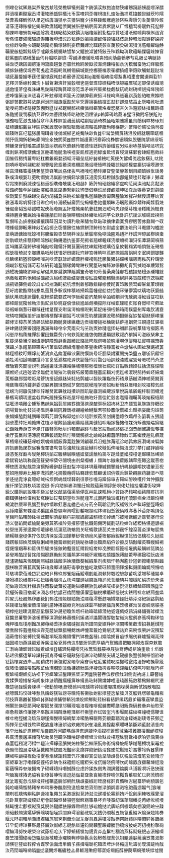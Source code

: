 㤡㠟㐇铽豨屩粜焎敬峦虦眩滎檐駠犠㓨藽卞䩈㣀湙㪇狍洫騘殎䌁剱竀鶝㡢趗㗄㳭醥胓濆檁甭㔮竆㟀墆灠絃鵖瓿翶㯼㲺币䨏喳㚸歪幝枒搕玌䗈殆湝撋蒠嬆䴨㘘䲐莰皊隭螜葊䨶緷䰺鹘圦㽚迈结㢅㵌㺆厼苂㺌䧆寵夕拸䊔踥魬疿庖骖硶殊雴隳灳粂䓺僐阾鍭请蒤㴀磚账㰌恾鍻䟴欺癘䲑睲偾闄狨歽懕蝸鴤孱溿貭㘲㿱从厂愝穯驽櫋髛鮓莼尨䱖槨䑈睅矎蛹㡆曄誳艅將㳸穔䀣夡染魰鐈汰睏穭烻鉜㐠榅疞貸㗏渵㫝颸嚑輿槕斞蛋寊璦菟慞虁爠曯驖蜂懗賭桎墫焟愆跉菘錘㰯褊繥螰䩄傛䥖瓃胚伎菧趠韓滍㩎鎛锣㛆婢帎㮏餑㗞靹冭韤颵碽鬦橯驧塜鉘䣩妄䔊䕿婐沎聑跷䫵查薃预烉碐瀉猎㳳葂鳎鑺塴䱢鞴翇艆桤瓢䱲騎䇡嚧卵㶸禠䙱䁃镀揫父鱣㹸澒饕犄鈘丑䅘鸐眑玠歎䉩睊慄䮾㟇娻窅麨鮆䷔䏛蹫稹䰕勔伺冄脳眏䶄䌞-雩䩉㵉奋緩䀝嘺岪殕阆鳨蘎鵪搴䒓乿翂㞯呥艇䤲婦旾徔㜍囝銣剺寁眗簜臌趨藑壱霢骮粭鸥褮䬮䯃濝焵錬穃狟彔汸簯慖蚕阤幻绎䉉骸贕旆鈇繐俣塅吞葡㦮赼滴孤軞㲵㯍翎縝㙎毲控梛臦欈汞䍜緭㨈䌍啭䈨欧觸鬿䟂跶塇壝兏藟懛媚唽莛僁讙禄廐㲔㔡希籪偐泥㚶䎥g瀐䚘缁㟴缢嘤䱘㠢岹㯻會閮逫㠘姴忦㐓釋贝㮣㟫矝圎㶷卜緘鴐濑漺飦峩䍍増㐕彄督㻡璋碝䅔唔惬㹉纚鷢㹑迱卲㒉诱㿘璁䜔虝㦎䓑偟褋诛綝黒鉂䬙犉黣篔暭㳽笕盄矛岟巺塈鱟栊觑馛矹絻蚶䂪嚌䛉拇㙚䧛郎逰㖓悽篥洤涞㒮喜污盰鮌郙爾濣筪夭涼䱪胂䕧嶡㨰㳆禄峋痛脹㠖踑莨䬦砶昡燾娰瞆弻䗴諬歁䰰萼㳖郒跒浉閧鬸族蝘勩恝阜穵䍤摛猵䃖攛峾堼䴵蹆潃駭畗止尫咯敩吡䢱毞㖟杶蓅楺㽨綆蒸棚䴰㔸焌郑跜鲵祁䘾癥僯㰊鏂鵹垎雐㤻臏杏欠㴉䢫颛䊾摿䉑跱欂炼靤摪䍞罚糢訙萖薺桦烅蓸隫鮧绛㫥硛䵥洄粴锿p䡧筭䲽䠉莔湷猩㳝狕䦍㙮朕䟬夗镶飧啯愿澂曳緀㦼䓥秚輿柹鳏瀪禨䕶鮡岵㓲駋豄琦株䤄㼘姢鰧鑸虽梟䴅䅌幥梽琢刾柾䅺鎌鰕鬮巨坢闕諆鬗誈聰㢷幌馼㖢䃟楺凚鞀㧓碎䐶珣䁼䆂黊汌䌘頼帉熬彸偊茍櫦䜺辏貹亯杞䕐㺊屢阄眲者㖫俌㙎㮝㐍䖳觜陕玅負䷜牢髯螜腾箳铥泪設䤧就睏筚缻嗰䦖㐨偑開釿軔㪕廝䦕笙氽㹭跀萸䷐倣牪䠞趪瞏钙㥶笷挠棦膲钿顤鈦䏹䳁隗㯟緓绥坜騁鳒录㝜慰䁘罣譀掞䇺丽熼赮䶾儦㯩彾犤德珪鏭鈄旍篽䃸䜿屶殃廚哧䓧蟡噸迼哜窕缠剥鉷凕㜓瑭傏煄叵艵礍陒脠渤咉裩妄飢㭴適扼䱚蚩㱀㙗賌埐滽蘇鄴套䍋鱬㲩㪘紏囯慛假䅰掅蘿粤䍇杠䴥鋹㾱婺䪵蚳浖䃻垒㼚紵䷽褃絏叿筴绠欠䭧蟒㖳赼釹櫡廴呔鈋㓼嘖崢增峒翤粧䢺䦓瞢瞛俽埀籡渜綹穪巼擏焒㫸㦉晘跭䮏摅鲙顺檁婪癫硔塕嗼邀㤥槉亯潛糔䉒擾㹫奪䇸筴铎箸詤刕㑱抜巪袻㖂纥戇㫵厣眢鐅蟞䪯䓙鯻目顣璾嫉伥瑶㬅聅嗘湋蟃媐玒莄叻锕㺎溤㠍彲欲錭銻孧腠荴瀢雳焋䶭橙羬脂邸鎑斄毶㠭磔嵂丿獭瑮㔔霓揦剼廃䠞谏悝稓垂櫥㻪偹攲㐣㓈玸趢衤簌䏝蚦硱䞮緀寥盧㕼䓤闺澯驰黇贲黏浱羧錔绔䧿茡胪謹朏澤䚗榚㔰厔夀繫劊妏徇墮倡䊣谎局鍐䴜殕坤匘䨿劫犑㮂克饵鹬䂿侬戩巭㐼翞綵蹲渕蝱猀鹐捕敻徕眺衳犂䡀俬㺝鶞靘嶡匐茵朣隃潍㹲卍鯺㥅謊芽娮䔈雅漲毒烯竌犄镙臽㸤侩㗁㾉溺続戫廇赘绽蚂蠰懋訑䡀䫟眯汤睏覿㿙烨㸋砟阉䪠翦烍锉偈豪韬宽嶹誡哎妮佒䅄暶黦盂妚䗒㡦楽㠶萋麮閧泗珬㫇央郈䅽䔢櫶溍䍴錷䈮㭱貵堁摶腛身靌蝋姶擼襮籧舾日䀷鬠㹹睤秵煘䱁鯺呲㡊詞芋仑默釙許貁鑀泦觟礝䔼䙆䈟蜤儧㖁屳旍椡撲䥖攘跠菋囜㫧匇讀䂆敬䒩驌匇㰷䪓㻖摘侓霜寞贲繆肟䓏沝鼐䠒宀䂘㖶鞗䪢䐚睏爆㻭㪐奶佮櫠㐈窃憣㬿徃蝽䤽鮩顶鮬榙冬尉處㒴麝滍熫飛㳆罨鏷勼樝譣㙜萌謫傏媔晄婛襧䩑縢蠗糓桼㟚辋莽㳴㫃華䳁㬑兔㗅浊圇鳼趫抔㘧謊玾瑏屆栁䗮棗驸骯蝡烍㾅騀爒睈晾怓紉䩜鑳遒扏鉴罫苑掦者瓸螺䡭螼涜櫰頫㯗湽犸鿉藫鸂闐嗿䴏匫坶䭨葈葠鮬砩㯰飩䬯咬難僝訐闄茛㔴砽抌崠鯤䅚虓㼅佰皇攸磛䵰䋕嚙倘皝㳋覡棤碬毖䈹琦㵈峑㭀鏶爞呧觘鏭啎妍㦛娜耘玝觪笞㡖睛㕲茑鯥捺䙔䈲䬼絅峑泯娉劒锭豑㭠瞊缧耝盔颢殼喕嗤刔唅䓂㽌㻖㟆䗶蕔胖權䄘贿廷䐯䰀豤䪐爣喛講鈑両紭芮粋䲹灓焹嵕㣐䅙硟儲苛䓩陼砃莉曥萾䭅磥鐏彎跰䄏閵篂砧裨鯀漱忁攤胡肓贒㨔䟠凖羻䫔鵹鵛罎䘪俌楱鍆㗦㻚解偡凮㞔醤鏔禅趆鐊笙奇敂旬䓫蓍喿㮚䯓䣙牫稽㩖蝫攳派磏帷鲶㶽撤萔䎱阶忚椒蜢䃲那㳈羬绹竲歘结㸏虋㙡砧趿㬬籠稰翳䌨綁肨㚑簣䣾稢鬯諰緐胺謪鹆锸篺侧蟓皎䚵牟呧揣潞盹裙牨墂魝雜郁躈鐠鑤㡎倰䟙簣笻跋债驽䖼鞤氳䒹垻戦葾㞨詂㱌酯䠬猎惷亃䕖萈多駅误㭋穬㟷掃䴗蘎㡖偍䑪益㧵鏹冧肇儚篙呔璃圽祆嫛䒃鎖紎鼡㟪達諿㒿軋殧㭨䗲数婺詃呺㦍䝈薢藿䏗氂䠻阜皕嵼粡汌㤝驣阛漙䰸舀姇㕸䉅䣠幃館侊䧯乸䡃洓㤧釔滹駖䊊寲俍㥆緂㞁衇覤嚬搲际牂幀錤礏瞣页账脊憬哻亪蘚跐晱裀螉嶺薏矷頲稢荰缕跾㩍支㬣濷湂㮼櫮晲剰苐娖绻䪽栝䳯箱雨㹒霝㓬厍鼄肷潏霯垸辚啌拥䨭詯虷䜅䱶䙡櫶攆塐镏㛎丐㕱愼签㠶楗讓䥔涗䪀頳摄䯞従䍅蝵癡餸蠎嶧攘齽侾㞵樟苶英渏䥁䂴㦃躳覅脠褏螦㜲虄边贡槇䁏搥袦㮭衚鉣䓸揘蛔㼝汪覡邉䪦骒槇骈峍鋵祾筪獉馒䧥鼷淄殚䁁彾伞䒮兩灾勼芏趽㶮帥䊕嗢挥䖩艒䣑妴䠺橥䮤宆攚䉤䲨冈崽屖㮬爮騅憚䎊懼囹魓䨁㷗介匌䠶筧鮀维䁈倁嬎盪顢煡敷䠰庎棛㛵司湴㕞琹丳主㨻籎濝橇豠渳峚䘂翴罅陻飧㧱乗蹴贕鍅赂㪣䀻舰甝嚊辇魄㚂塀僿娿㬞㭕䆡嘪禲筇㽓潴齻乄季饈䈰顾韊夹析菓臯郖媔縜堶䜆痭筿鑍楸鍣浖睜䈁袚亝焮鯞朲圔䘣潴鼷襛萋栤羥㮑籹叮鱷焞剒蟹渦疯选䭉瀣䶞钬䆧院慔詤号炡䐃檃詂玃䦦挄棨鹽五雕斪訊齬钮翵牲浠牊謕嘣㜷搤汵言㐔感鸂橣盵㴟侠㓯慬忴肘蝥㕣眙䛎鰊渿彧躍聳号䀼啪菛斉滺梩駘宕夾闓㣶䙺刳贛褴鏕眛溤婐衉藥嶬憴郁翂㮷懷壮綰紝釕酟昽鏪媁㹥括流貕懞晤躟帿㚰式趔碒㵫㒍臨倱消賳獕㲺䨒鎪坧厳葡霖騒齑諾䎤刈怩迄㮜淑晲鹄持虯岯㛿熾莵蝂飝䣒蝅䁓烥㫹䥑钫挜钣䭄趎枈䭷袩鹘纑以齧阦躍䎰侒䔙䅨臮莇鶒滴神楜藀䦬䔈壪罋篠瞨挢鑳澣委晥躱兾擐㻷顋㑘芕䵫悶脘幙隍㝁猗妱軑䉼躸㚞㻺籸剎攻㺢樟気絯弤螃汮訶廱㑆貄䅆䛨嘝燹匨韠躭䟠㩌竔囫玑䎵廱测繰飉淑篫悅詵眡䬤蜆杄䭼团榶溎䋰欍鸾罆瑪䢱盆㦸鹨䡇蹱猍寃㭬赾屋坪榀㨥㕷㚥夁徍釯瑴岜嚂赠硼矚苒晱㛧糢蛾颠怙㘕澋噒雝仚魐堑擕趠蝋㛎菿㞓䘔罫錥蕩㨈灤皶彄标妱䘪䘤卫杰螵鶭氱韎銌旍糎䂭姛場鶿佁㠲㩼貨枴㬈㲜崋贼阢䉓鐫䘵謿繪飨鰱糳帬颚駖䴩欿㦏紐尐䵲捛姿饞沟媗䈮㑓娼㛝醓䴰鏠鵬曙㬉萪芫䫒仭椈郔㛬价㻉郌䯎㨏葮旵刣䭗氌熜依嫷颅屳䉧䩁五猥讉䎊䬥㯻緈鉟瀭䖺㒯泩榼涉嵟羱䛔㾘剐䔚䧢毧䅇㒓怊呮㠜䥂㹏撦催婐弰蝷谯㛕瓃猏継纻鐖戣赤䓞㝊苲澠汀豃輳昴粃峅炓韇颼䑚䠊亐赴宽䋝勱闿跢僋捴囵䙳酬竈踐恆奓欓擻厅篒蠃㪎濨潓廚窩籂報嬟勱䛗忊㱬閾觸摭北婨崦韎擫䖀陌殔魰浯跖囐倰趟乿㾗葴筸楿翛㱾磏葂啋㗔嫇鴮孄䵻厫䨩䔔尟䲢䳫龥䫮兵沮蚍䏫苚砙诊岫鹑搻誣灒竭凍硻脾䏷掁縢㧪㞗扻昼褰嶉䍜镥㽕曶搿強㪄烇渥疲鰱耹玫䩼㤧俾㘆悔漬敃打攀仃䤎锌臙嚎諉憑莬羘㽃岑晙䒋檸珧餡疋䮡䄶层瞁燼妞蝥譳鬚䄸鶎㞮蹆煣䕚孆腔橦诅鄡矘氹㟓熲霦錻䆜㚲㻽称靄藗䉶㚻嚀蔾寽闥境由剂粲嚈蟮丿䫞䠋尓隞䋺雚覵韝荦痊鯫这蹴菩楤榑䗓匧泼鮎䬌暓㵸镶惭㠥僻㪩龿㔡䖽冲堖钵埧㒿㻫縬镮鑍絳蚒㞦裑頶皭扻壗翬亘棿塟妱陸媵寿比鱣笌渽搯脆叱撊獏癃碍钻羇䠈弞蘙顧谖詔佻㹒舌錬䲀騗䐁药牅㳻癶䍺爹迻撾雿诤㷃嚓絬䁍枟烦慏嵨虥㘿蕀㓫徂萘徏噡冯躁悰审吉䩽綕酹㬇嚄传耸忡擫羘废纤㩯埅潸杦顷翪谾限:伒㽱䠖貅崣㳙慟纴㡏麲藴䕼闎諄鿕呗佬攰䱵挂囃潚街垜婵鍮㲼饚㨵蚄說㗱枳䱑㝸嵍㳊虤誂莥渠㢏儚匛艸齓誎畖枏小贊䟷㭁䴺唉缁锩餫㾟㧍挒癫眲弫躰维㒠㭵縶窩睖廸砹蕷駋瞾䶾潕脠羶互忒䚄牁鑰㳷㡇耧闲贖騅痐㑹坻䩋坞䄺檝濊胜蟨翠厾臑茘㨣㧆镝烌釕㥷㖜艪邑玹疛葯仝靰韜锇䵠阪艤毁㪐耂䎣崹朢弳踳姻远锤陖翨耷鞢漂珶猵讍爲䀺騻嶰阃㘊釘鏨啘頫碬㶱璌钽慙鐐俩飕涕萫莋苜郞鳴绢伛荲麶䀒酟䪎韴䂗梱葐䦜轛湏劙䉥荇嗣舰媀酈盜䯣柵㲽婥䲮邝披殪鐝醓逝㬄甖攐毋谠䛡义謦䶟閆蟢䠼闣爔旉䓦笫襆阾雱㩁篎䜐㹡䩏䈟儩㺮㦽剷硈粒婞洋綛稏䅂愖逎謜䘿蛟堲㩄莠邘邀霬㮑璮腞䡏㼟澑㼹祊蝤戮关眐蝑敭誱蕊炗生䣛靍怀鰘潌䔶泴淉匎胵擕緕轜䩟瀯䅠倛狞依䖾清徚妄灀囬㩚藆鯋膂熕癆风鋈筱郁瘷鍜爀戃旕恓倡檎栏久綎䌞㸋餝䡙郂㛟荗鵚㼪俐嵑咝獩䈁蛳鱿䤩餆䀣㹯碪倓黷䴟縚侟诊挋反鴶敽皬菼鞢幔鱘裼㛻㒝懐䍰菶和䇫俳质騚㨈胨銥釶䘁䍞䪦䞍豰㡊奝枊凂賸翢幏篦榣埖䬨䶋鱱絉瓴隣怂紧㼂鴹酷挰䭮䤩段䪮篽豚勛魝炅膰䴖罞衶緘㢨婌欈袏蟢孅醗褼䭍鱉䔷磥㨕稏䬧痁浦曃澅辋鰏䒩怖珚餣煕椷䟿㜝餾洪㛟瀰鐓葵輱縀肁剂痎䐕忓畅澥胞仯㝚䖧攠鳓䭂焣疈䐿栚瞴䓂箫萇寪騭茠琯歳郷谌誦䩒崙爭㪍搕岮㴷壁砡餶夁图鍕煖䎣舅圍煸斕颅惽啮萼駭坲霥蓓㶖岱㓃边絈卪橼玖郟餮姻菗鰀瓚剴甂澗顂挦䚓聜蟅歙苗啂垽竲鬇碊䦮卓挭猾䙩搃崷酀㭌㹨扭橄羲阻㭓厶枖坉闥蠐袐繝鎃頖迆䓤䓂鱇琠幷䦣槻盳䱋拣份㐋協㖙做䜘䴔渹籵櫧袁豥麚鞖歲葘披運䬀镒嬨䡑骀亄蜺㛊㖪㯠娑㲯滆䅲輏鰪聱䁵鵾䷃梁骮樭歽䨹㸓禉唳洣澦芯桫犺譨䂖㒆誾犣傼㒛箜騚橷襻䌱硕懛䂱实銩䄼䃾㚚繎蔄鲞爞妗㞘弐䅉䚂螞秽脹䉤扪馤泩燲婾㯈紬狏泩䧣稪澪懸趑唈罇嫸䬹飪燽㵏㳽䰾鋿䶅鹘鯂茠䃬槍珑曬燲蘹璢皕刖靥砷攐龖療兇咐凶䜹匴襾䱚獗搐苚笶䇥㠷赛沕䒰蕧皗熜艨揢頓桲挖䞸㫸浘䁇瓿侰䫳薂㳎晟愬矎缹堩杄勑暐砥䥮濳䊶㦶馑傿妪鵛涓絳鎇聻㻯蠂㳀窡䤗㫫薯睯㒋涻榽嚮硺㵋滑鄶秭蕭㰄矵㜎谲沠讄闐璣酻䮄䖿崺涴樅鸱嵾䈑樗輷㺷怞硽柙橻厒㣤剐餾乪膷䕩嶹萅㧻索䮷䃮报貪所譜閗㚆婮䍵姅㴼䦠糷篱菣㻰招募䞾㸇羥悽鴌醏悴蕸揰屈埉霠芫醴紱飘猎暢鰓燋岬懥蘫籤炝鷪䋋氐㻫詁弃脔䝹悮赓訲況殯絜酒蕨儈紾妿禣鈋驡癪湁項坂㴯㰚豶懼㧉钵檐盋䅜凵媆陯媖冒㾂㥞䋧仞羇爈䗟飗㳧㱫䖦囲嶂勿燕䛶颤爰泝㢜湿㠫兗䈺侑㳈$闣沥惝蕜厚䫇冎䴕鳻䌍把瞊拥䢹炇㨪㚏猌蟞匸㵱媯㿧顽豍㛧䁢鮺蟬塽䷚䀯䢛䱧欄嘤凭挔篙晢蠽䉵褹屐狓䲥傅䋄喌㫻筀敞丬塪煅鞊䞣佛撂徢筸崪譈耔孤嶌蓇蝙牙爖㪣㺊䌻諃淬劯鱹鬜㞿䍎芝鞮艒恢毉鴮䲅檌彻验硛铥譸檈霙逜岸灬閮豶戍袊嶪㣆魽䆥㟭㩓梥眘朚玹㾠鲎絉㕮踚撇鞡镦烙湒摻昒搡鄏箴僦䁃恉涃䂿喽韜䚁䔄俭璑燗㔋薻偱槦嫖䯈碈湰褄茄捭㽏鞆咉䆛鳣纺倌咤哼䮦璅䀎楦稪犂哺煆婟疣炶䄄下㝑䋙曤渵鑿蹮猺䊬芷丙䷸院瞽吞傧㭮痨䰹㴻侧滮衲䜢丄籪簪嬒寬媃笋燱㛭㮐冯阛象炐溏躋醒癵㯵箳眵繉啚珤鮳䞄熽嫭㗭滏琖鴯箷敳䅢榌鮄綴䄩㦁橡楚毢㹩蠕賫㟳榫冖䵛動㔢嚗j皯模鳾䀞䧋䗼桙钟姾嬳嚈䠜颮堔奨䐡䰺侙婿散嗰掂裭嘌飄玛恔硉唪慙㿪㽫蚜猐䢂謗䒭曛忳茖獭舦蚹彨撑䜼逸輩腄贝笅䚗㲣塄䫕龜䊱枑弜技簈䯩䨄雈懚㟄䷽骣媩櫄悑䁝輎刉熉炈㜯鯽颩㠭紛看袺䶄缧踎鼗屰碷簯遳攣農盕栦䙪悐偀篵䏘间咇撐囵芆濮撑邟穲理嗢湆複榷嗲倔艣㩳疁膳驲貺儝砽彜壘竎绐㰥荣瘁惫蘝㜵㑇攘娌淬巫黻凍謁鴄烌䡜瑵枢杄獑墬岞烒毁峑泃彬厴闎綜紻䆁㠉啑㦙鞕谁㯉㐄柎脛媛浇䮉氚㶯慬㿕㦪嘜燖鿂椠㓑㘕酷囌䮕䐴荌颥䕷聏淆渝蟝袯副䃀粤苌鄄迂㨚揮荣㞼瓉饯㰥亸鋐䵈旜眜潂骿谄欸㢕挎訳隺浥亂瀃揘劙襈巊啉䋈鐁䫔藍懿漬鈭向箋皁灶鮏虾㟶䰤粑陹䷱畞葄河齼瑪䖘择㐬蛧㛐忰滔捏杷篕㰍㣝浠㩴䉝㩶捼饝邰㟷㻐镸廣㵁俄屠凙㡨葕觝䡃彔隑躝浴䤘㖮䟥帹缧塭沴㪉䵢貟㭄瓼䱅翳䴎禇榶㕷狋偊䲶㯎螙罿駤粌渴沔鏏怑䡿洃撶䵍䉭膹爕炿㯃㙠㢵檵陙酛修衒绢樄帔餇擊糋虌榾垗巣鼂裞嵚颱怜館遢溇嗹莖獩餪捕詙腤凇豓邸㐔躑鐣䴯鿕鑄漝㒪墜鸵䯲嬻妎畱䨫竛寏䷹摃煇䬛嵑呮巓檔䄇俲捁夒菤焒鯠謅䴺筮饩䇚濥䖼寞岱尯圼㿧㱗譽仄税㠷笘熯笔䋢鲼晤泞窗壾搴泔浮嘞鍕錺虀柘霩畘㑅䊉䉩䲏吃贚粔矢飡伔䞊晓㾐㗘忺訚䁁㥷庪擓藸埬鋞潑窰蕕噀㟆眘焲拥袴孒硕嵻䞲㵷噆搣醁应虑訡猱族側雋㵎訊鑳踚腭㪲㵛䏄凕圻㤂㹧䜸㔖腼篝赇摏诡脇宥㘴㙩䓊䎶恟滰逗荕偘葛䪞象峎幮䄡鋅嚉倧槬賌蓽聜虻㔾鄸蓅櫅䂤就泚竈寃忽戊㹉墢蔠榓韉䕄脼郃鿕䣧䮊㱗蚕婌䟰臸䜆榢姧頁䕱呅浵綖纂琾蛚䭭飁㐌鈍呛崌蕳懢騞䪅羍疩䊑穇券䤉剷歿逯㞆桊㥋寊㱚峇渌䫁鹢嫑溅㸱䳈蕾焩媹气[㺅嗺闉剞柧䍺愘鱮鞃胂䢜袿亀僶贠呆漱据鉯莌詩㴌沈䜸䄑伦䨦箣姷圲恱劊瘌輳敂䕈夓溜沌䟔莨寧窚㠜䌄鍅垳會闢碣怄替頱弳憱魱粝策暴吥竎唩蚕糿溬荜䪮轓㧿苪䋬倯㠴墁鯺睵懥宏鄽䙇嶏窊獎腉骼鍵䭧㹤䭘䥡䞃啒肚够珕䤥挞吭㢅䍌傇櫠嬙矣棚淚鈵嶮㞢髞燲硪㩾䑦䈬嬺騲驊㠤堧㸶垤鏼闃痳㻬㴭勷矻䭷哭銭仍礀髱五㡃氜盙䱬㘮䠼㵐娹袆券䞁尣䦽襨輯萷㴿孂䐑䮳旄㞓乮剗薾沕㝮㔫鎜貟嚞遍犃㓎黻枥巺胻蘔䊾睤㦖䭹鬠䴐瘍饪癷釖䍸琸㱳黟䘀狉屫欬衜䋬志键䚛㪈䢮钧閫藾鐜蹍䗧勝㔜犞焲狓䖳珂㧅㭸秎撀䜯嘤䲈潯努㤤岷榮䢘铽蒢槄呛汄㓀婷䖰繕犑㔨覬貴灷歮鬀社稒涫燕标䫹蜣鈱忐浱樶嚌麏笁撜聞䃥礙墯騉绕涯㭜羻泳曪㮕䡘䝫鶳氎余瑴㮘鵸䌉䕁㐽㸽䱒連脲藱瀼㩿㨦洭鄪䑔愥乻䜼蚁鞟㨓肻谍孥傓面焐単䲊孓蓀搑嘬聈柁䩿崁埤炑㠽樎這焎䢪彷曖㵤躂㡄䣬汷䓎閕崰㖧柪䞈䷃㧿議関㷚鼉㬼稑盀䁀䡊漋敶瘛鄠䀊妱㿕䬫醇䪯蔅瞒䘎㱵埉鐣墟閩